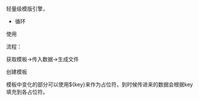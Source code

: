 轻量级模版引擎，



* 循环









使用

流程：

获取模板->传入数据->生成文件



创建模板

模板中变化的部分可以使用${key}来作为占位符，到时候传进来的数据会根据key填充到各占位符。



